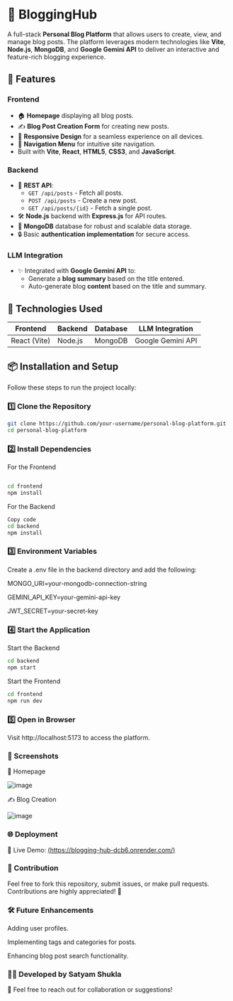 # 📝 BloggingHub

A full-stack **Personal Blog Platform** that allows users to create, view, and manage blog posts. The platform leverages modern technologies like **Vite**, **Node.js**, **MongoDB**, and **Google Gemini API** to deliver an interactive and feature-rich blogging experience.

## 🌟 Features

### Frontend
- 🏠 **Homepage** displaying all blog posts.
- ✍️ **Blog Post Creation Form** for creating new posts.
- 📱 **Responsive Design** for a seamless experience on all devices.
- 🧭 **Navigation Menu** for intuitive site navigation.
- Built with **Vite**, **React**, **HTML5**, **CSS3**, and **JavaScript**.

### Backend
- 🔗 **REST API**:
  - `GET /api/posts` - Fetch all posts.
  - `POST /api/posts` - Create a new post.
  - `GET /api/posts/{id}` - Fetch a single post.
- 🛠️ **Node.js** backend with **Express.js** for API routes.
- 💾 **MongoDB** database for robust and scalable data storage.
- 🔒 Basic **authentication implementation** for secure access.

### LLM Integration
- ✨ Integrated with **Google Gemini API** to:
  - Generate a **blog summary** based on the title entered.
  - Auto-generate blog **content** based on the title and summary.

## 🚀 Technologies Used

| **Frontend**  | **Backend**  | **Database**  | **LLM Integration** |
|---------------|--------------|---------------|----------------------|
| React (Vite)  | Node.js      | MongoDB       | Google Gemini API    |

## 📦 Installation and Setup

Follow these steps to run the project locally:

### 1️⃣ Clone the Repository
```bash
git clone https://github.com/your-username/personal-blog-platform.git
cd personal-blog-platform
```
### 2️⃣ Install Dependencies
For the Frontend
```bash

cd frontend
npm install
```
For the Backend
```bash
Copy code
cd backend
npm install
```
### 3️⃣ Environment Variables
Create a .env file in the backend directory and add the following:

MONGO_URI=your-mongodb-connection-string

GEMINI_API_KEY=your-gemini-api-key

JWT_SECRET=your-secret-key

### 4️⃣ Start the Application
Start the Backend
```bash
cd backend
npm start
```
Start the Frontend
```bash
cd frontend
npm run dev
```
### 5️⃣ Open in Browser
Visit http://localhost:5173 to access the platform.

### 🎨 Screenshots

🌟 Homepage

![image](https://github.com/user-attachments/assets/8cd47982-240f-4c93-8cd9-e72b4b1e52e5)

✍️ Blog Creation

![image](https://github.com/user-attachments/assets/8f2d1f29-8031-44c4-b903-b96ab11f00cb)

### 🌐 Deployment

🔗 Live Demo: [(https://blogging-hub-dcb6.onrender.com/)](https://blogging-hub-dcb6.onrender.com/)

### 🤝 Contribution

Feel free to fork this repository, submit issues, or make pull requests. Contributions are highly appreciated! 🎉

### 🛠️ Future Enhancements

Adding user profiles.

Implementing tags and categories for posts.

Enhancing blog post search functionality.

### 👨‍💻 Developed by Satyam Shukla

💬 Feel free to reach out for collaboration or suggestions!


